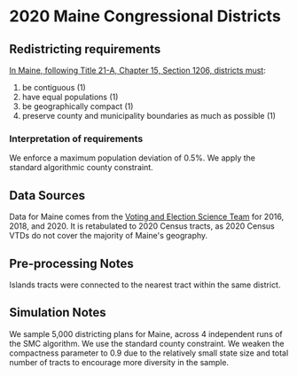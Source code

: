 # 2020 Maine Congressional Districts

## Redistricting requirements
[In Maine, following Title 21-A, Chapter 15, Section 1206, districts must](https://legislature.maine.gov/legis/statutes/21-A/title21-Asec1206.html):

1. be contiguous (1)
1. have equal populations (1)
1. be geographically compact (1)
1. preserve county and municipality boundaries as much as possible (1)

### Interpretation of requirements
We enforce a maximum population deviation of 0.5%.
We apply the standard algorithmic county constraint.

## Data Sources
Data for Maine comes from the [Voting and Election Science Team](https://dataverse.harvard.edu/dataverse/electionscience) for 2016, 2018, and 2020. It is retabulated to 2020 Census tracts, as 2020 Census VTDs do not cover the majority of Maine's geography.

## Pre-processing Notes
Islands tracts were connected to the nearest tract within the same district.

## Simulation Notes
We sample 5,000 districting plans for Maine, across 4 independent runs of the SMC algorithm.
We use the standard county constraint.
We weaken the compactness parameter to 0.9 due to the relatively small state size and total number of tracts to encourage more diversity in the sample.
